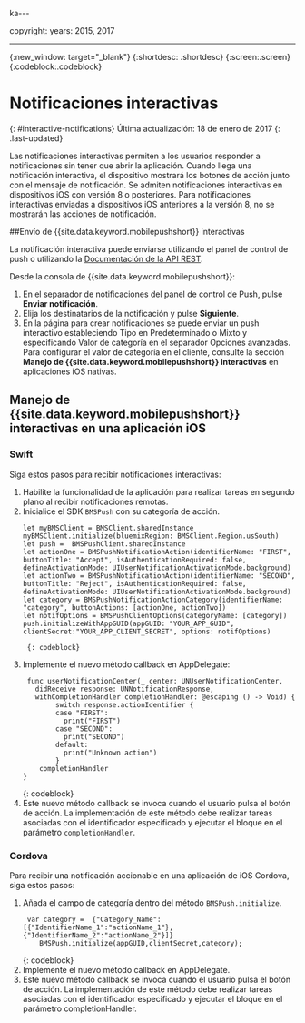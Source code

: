 ka---

copyright:
 years: 2015, 2017

---

{:new_window: target="_blank"}
{:shortdesc: .shortdesc}
{:screen:.screen}
{:codeblock:.codeblock}

# Notificaciones interactivas
{: #interactive-notifications}
Última actualización: 18 de enero de 2017
{: .last-updated}

Las notificaciones interactivas permiten a los usuarios responder a notificaciones sin tener que abrir la aplicación. Cuando llega una notificación interactiva, el dispositivo mostrará los botones de acción junto con el mensaje de notificación. Se admiten notificaciones interactivas en dispositivos iOS con versión 8 o posteriores. Para notificaciones interactivas enviadas a dispositivos iOS anteriores a la versión 8, no se mostrarán las acciones de notificación.

##Envío de {{site.data.keyword.mobilepushshort}} interactivas


La notificación interactiva puede enviarse utilizando el panel de control de push o utilizando la [Documentación de la API REST](t_restapi.html).

Desde la consola de {{site.data.keyword.mobilepushshort}}:  

1. En el separador de notificaciones del panel de control de Push, pulse **Enviar notificación**. 
2. Elija los destinatarios de la notificación y pulse **Siguiente**. 
3. En la página para crear notificaciones se puede enviar un push interactivo estableciendo Tipo en Predeterminado o Mixto y especificando Valor de categoría en el separador Opciones avanzadas. Para configurar el valor de categoría en el cliente, consulte la sección **Manejo de {{site.data.keyword.mobilepushshort}} interactivas** en aplicaciones iOS nativas.

## Manejo de {{site.data.keyword.mobilepushshort}} interactivas en una aplicación iOS


### Swift

Siga estos pasos para recibir notificaciones interactivas:

1. Habilite la funcionalidad de la aplicación para realizar tareas en segundo plano al recibir notificaciones remotas.  
1. Inicialice el SDK `BMSPush` con su categoría de acción. 
	```
	let myBMSClient = BMSClient.sharedInstance
	myBMSClient.initialize(bluemixRegion: BMSClient.Region.usSouth)
	let push =  BMSPushClient.sharedInstance
    let actionOne = BMSPushNotificationAction(identifierName: "FIRST", buttonTitle: "Accept", isAuthenticationRequired: false, defineActivationMode: UIUserNotificationActivationMode.background)
   	let actionTwo = BMSPushNotificationAction(identifierName: "SECOND", buttonTitle: "Reject", isAuthenticationRequired: false, defineActivationMode: UIUserNotificationActivationMode.background)
   	let category = BMSPushNotificationActionCategory(identifierName: "category", buttonActions: [actionOne, actionTwo])
   	let notifOptions = BMSPushClientOptions(categoryName: [category])
	push.initializeWithAppGUID(appGUID: "YOUR_APP_GUID", clientSecret:"YOUR_APP_CLIENT_SECRET", options: notifOptions)
	```
		{: codeblock}

1. Implemente el nuevo método callback en AppDelegate:
	```
	 func userNotificationCenter(_ center: UNUserNotificationCenter,
       didReceive response: UNNotificationResponse,
       withCompletionHandler completionHandler: @escaping () -> Void) {
            switch response.actionIdentifier {
		    case "FIRST":
		      print("FIRST")
		    case "SECOND":
		      print("SECOND")
		    default:
		      print("Unknown action")
		    }
		completionHandler
	}
	```
	{: codeblock} 
5. Este nuevo método callback se invoca cuando el usuario pulsa el botón de acción. La implementación de este método debe realizar tareas asociadas con el identificador especificado y ejecutar el bloque en el parámetro `completionHandler`.


### Cordova

Para recibir una notificación accionable en una aplicación de iOS Cordova, siga estos pasos: 

1. Añada el campo de categoría dentro del método `BMSPush.initialize`. 
   ```
	var category =  {"Category_Name":[{"IdentifierName_1":"actionName_1"},{"IdentifierName_2":"actionName_2"}]}
       BMSPush.initialize(appGUID,clientSecret,category);
    ```
	{: codeblock} 
2. Implemente el nuevo método callback en AppDelegate.
3. Este nuevo método callback se invoca cuando el usuario pulsa el botón de acción. La implementación de este método debe realizar tareas asociadas con el identificador especificado y ejecutar el bloque en el parámetro completionHandler.
